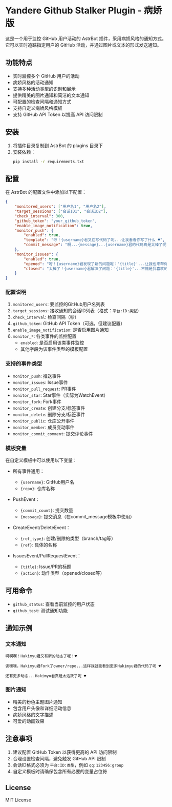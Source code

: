 # Yandere Github Stalker Plugin - 病娇版

这是一个用于监控 GitHub 用户活动的 AstrBot 插件，采用病娇风格的通知方式。它可以实时追踪指定用户的 GitHub 活动，并通过图片或文本的形式发送通知。

## 功能特点

- 实时监控多个 GitHub 用户的活动
- 病娇风格的活动通知
- 支持多种活动类型的识别和展示
- 提供精美的图片通知和简洁的文本通知
- 可配置的检查间隔和通知方式
- 支持自定义病娇风格模板
- 支持 GitHub API Token 以提高 API 访问限制

## 安装

1. 将插件目录复制到 AstrBot 的 plugins 目录下
2. 安装依赖：
   ```bash
   pip install -r requirements.txt
   ```

## 配置

在 AstrBot 的配置文件中添加以下配置：

```json
{
    "monitored_users": ["用户名1", "用户名2"],
    "target_sessions": ["会话ID1", "会话ID2"],
    "check_interval": 300,
    "github_token": "your_github_token",
    "enable_image_notification": true,
    "monitor_push": {
        "enabled": true,
        "template": "哼！{username}君又在写代码了呢...让我看看你写了什么 ♥",
        "commit_message": "啊...{message}...{username}君的代码真是太棒了呢 ♥"
    },
    "monitor_issues": {
        "enabled": true,
        "opened": "呀！{username}君发现了新的问题呢：'{title}'...让我也来帮你解决吧 ♥",
        "closed": "太棒了！{username}君解决了问题：'{title}'...不愧是我喜欢的人呢 ♥"
    }
}
```

### 配置说明

1. `monitored_users`: 要监控的GitHub用户名列表
2. `target_sessions`: 接收通知的会话ID列表（格式：`平台:ID:类型`）
3. `check_interval`: 检查间隔（秒）
4. `github_token`: GitHub API Token（可选，但建议配置）
5. `enable_image_notification`: 是否启用图片通知
6. `monitor_*`: 各类事件的监控配置
   - `enabled`: 是否启用该类事件监控
   - 其他字段为该事件类型的模板配置

### 支持的事件类型

- `monitor_push`: 推送事件
- `monitor_issues`: Issue事件
- `monitor_pull_request`: PR事件
- `monitor_star`: Star事件（实际为WatchEvent）
- `monitor_fork`: Fork事件
- `monitor_create`: 创建分支/标签事件
- `monitor_delete`: 删除分支/标签事件
- `monitor_public`: 仓库公开事件
- `monitor_member`: 成员变动事件
- `monitor_commit_comment`: 提交评论事件

### 模板变量

在自定义模板中可以使用以下变量：

- 所有事件通用：
  - `{username}`: GitHub用户名
  - `{repo}`: 仓库名称

- PushEvent：
  - `{commit_count}`: 提交数量
  - `{message}`: 提交消息（在commit_message模板中使用）

- CreateEvent/DeleteEvent：
  - `{ref_type}`: 创建/删除的类型（branch/tag等）
  - `{ref}`: 具体的名称

- IssuesEvent/PullRequestEvent：
  - `{title}`: Issue/PR的标题
  - `{action}`: 动作类型（opened/closed等）

## 可用命令

- `github_status`: 查看当前监控的用户状态
- `github_test`: 测试通知功能

## 通知示例

### 文本通知
```
啊啊啊！Hakimyu君又有新的动态了呢！♥

诶嘿嘿，Hakimyu君Fork了owner/repo...这样我就能看到更多Hakimyu君的代码了呢 ♥

还有更多动态...Hakimyu君真是太活跃了呢 ♥
```

### 图片通知
- 精美的粉色主题图片通知
- 包含用户头像和详细活动信息
- 病娇风格的文字描述
- 可爱的动画效果

## 注意事项

1. 建议配置 GitHub Token 以获得更高的 API 访问限制
2. 合理设置检查间隔，避免触发 GitHub API 限制
3. 会话ID格式必须为 `平台:ID:类型`，例如 `qq:123456:group`
4. 自定义模板时请确保包含所有必要的变量占位符

## License

MIT License

